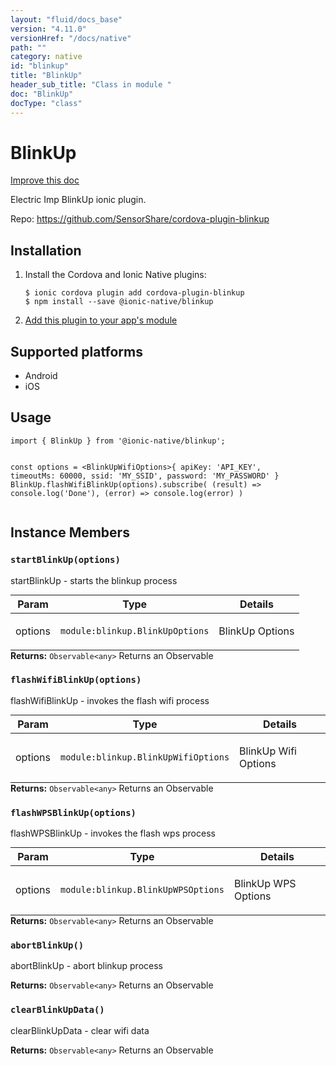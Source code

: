 ```yaml
---
layout: "fluid/docs_base"
version: "4.11.0"
versionHref: "/docs/native"
path: ""
category: native
id: "blinkup"
title: "BlinkUp"
header_sub_title: "Class in module "
doc: "BlinkUp"
docType: "class"
---
```


<h1 class="api-title">BlinkUp</h1>

<a class="improve-v2-docs" href="http://github.com/ionic-team/ionic-native/edit/master/src/@ionic-native/plugins/blinkup/index.ts#L31">
  Improve this doc
</a>







<p>Electric Imp BlinkUp ionic plugin.</p>


<p>Repo:
  <a href="https://github.com/SensorShare/cordova-plugin-blinkup">
    https://github.com/SensorShare/cordova-plugin-blinkup
  </a>
</p>


<h2><a class="anchor" name="installation" href="#installation"></a>Installation</h2>
<ol class="installation">
  <li>Install the Cordova and Ionic Native plugins:<br>
    <pre><code class="nohighlight">$ ionic cordova plugin add cordova-plugin-blinkup
$ npm install --save @ionic-native/blinkup
</code></pre>
  </li>
  <li><a href="https://ionicframework.com/docs/native/#Add_Plugins_to_Your_App_Module">Add this plugin to your app's module</a></li>
</ol>



<h2><a class="anchor" name="platforms" href="#platforms"></a>Supported platforms</h2>
<ul>
  <li>Android</li><li>iOS</li>
</ul>






<h2><a class="anchor" name="usage" href="#usage"></a>Usage</h2>
<pre><code class="lang-typescript">import { BlinkUp } from &#39;@ionic-native/blinkup&#39;;

const options = &lt;BlinkUpWifiOptions&gt;{
   apiKey: &#39;API_KEY&#39;,
   timeoutMs: 60000,
   ssid: &#39;MY_SSID&#39;,
   password: &#39;MY_PASSWORD&#39;
 }
 BlinkUp.flashWifiBlinkUp(options).subscribe(
    (result) =&gt; console.log(&#39;Done&#39;),
    (error) =&gt; console.log(error)
  )
</code></pre>








<h2><a class="anchor" name="instance-members" href="#instance-members"></a>Instance Members</h2>
<h3><a class="anchor" name="startBlinkUp" href="#startBlinkUp"></a><code>startBlinkUp(options)</code></h3>




startBlinkUp - starts the blinkup process
<table class="table param-table" style="margin:0;">
  <thead>
  <tr>
    <th>Param</th>
    <th>Type</th>
    <th>Details</th>
  </tr>
  </thead>
  <tbody>
  <tr>
    <td>
      options</td>
    <td>
      <code>module:blinkup.BlinkUpOptions</code>
    </td>
    <td>
      <p>BlinkUp Options</p>
</td>
  </tr>
  </tbody>
</table>

<div class="return-value" markdown="1">
  <i class="icon ion-arrow-return-left"></i>
  <b>Returns:</b> <code>Observable&lt;any&gt;</code> Returns an Observable
</div><h3><a class="anchor" name="flashWifiBlinkUp" href="#flashWifiBlinkUp"></a><code>flashWifiBlinkUp(options)</code></h3>




flashWifiBlinkUp - invokes the flash wifi process
<table class="table param-table" style="margin:0;">
  <thead>
  <tr>
    <th>Param</th>
    <th>Type</th>
    <th>Details</th>
  </tr>
  </thead>
  <tbody>
  <tr>
    <td>
      options</td>
    <td>
      <code>module:blinkup.BlinkUpWifiOptions</code>
    </td>
    <td>
      <p>BlinkUp Wifi Options</p>
</td>
  </tr>
  </tbody>
</table>

<div class="return-value" markdown="1">
  <i class="icon ion-arrow-return-left"></i>
  <b>Returns:</b> <code>Observable&lt;any&gt;</code> Returns an Observable
</div><h3><a class="anchor" name="flashWPSBlinkUp" href="#flashWPSBlinkUp"></a><code>flashWPSBlinkUp(options)</code></h3>




flashWPSBlinkUp - invokes the flash wps process
<table class="table param-table" style="margin:0;">
  <thead>
  <tr>
    <th>Param</th>
    <th>Type</th>
    <th>Details</th>
  </tr>
  </thead>
  <tbody>
  <tr>
    <td>
      options</td>
    <td>
      <code>module:blinkup.BlinkUpWPSOptions</code>
    </td>
    <td>
      <p>BlinkUp WPS Options</p>
</td>
  </tr>
  </tbody>
</table>

<div class="return-value" markdown="1">
  <i class="icon ion-arrow-return-left"></i>
  <b>Returns:</b> <code>Observable&lt;any&gt;</code> Returns an Observable
</div><h3><a class="anchor" name="abortBlinkUp" href="#abortBlinkUp"></a><code>abortBlinkUp()</code></h3>




abortBlinkUp - abort blinkup process


<div class="return-value" markdown="1">
  <i class="icon ion-arrow-return-left"></i>
  <b>Returns:</b> <code>Observable&lt;any&gt;</code> Returns an Observable
</div><h3><a class="anchor" name="clearBlinkUpData" href="#clearBlinkUpData"></a><code>clearBlinkUpData()</code></h3>




clearBlinkUpData - clear wifi data


<div class="return-value" markdown="1">
  <i class="icon ion-arrow-return-left"></i>
  <b>Returns:</b> <code>Observable&lt;any&gt;</code> Returns an Observable
</div>






